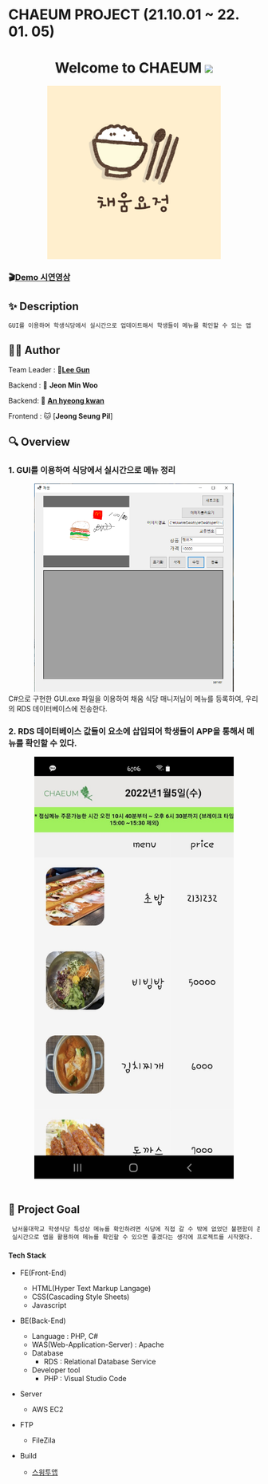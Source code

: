 # CHAEUM PROJECT (21.10.01 ~ 22. 01. 05)

<h1 align="center">Welcome to CHAEUM <img src="https://raw.githubusercontent.com/MartinHeinz/MartinHeinz/master/wave.gif" width="48px"></h1>
<p>
</p>

<center>
    <img src="./READMEFILE/03.png" alt="CHAEUM" style="zoom:34%;" align="center"/>
</center>

### :clapper:[Demo 시연영상](https://www.youtube.com/shorts/LesUheV14GM)



## ✨ Description

```sh
GUI를 이용하여 학생식당에서 실시간으로 업데이트해서 학생들이 메뉴를 확인할 수 있는 앱
```

## 🤼‍♂️ Author

Team Leader : 🐯[**Lee Gun**](https://github.com/quatch1247)

Backend : 🐶 **Jeon Min Woo**

Backend: 🐺 [**An hyeong kwan**](https://github.com/anhyeokwan)

Frontend : 🐱 [**Jeong Seung Pil**]

## :mag: Overview

### 1. GUI를 이용하여 식당에서 실시간으로 메뉴 정리

<center>
    <img src="./READMEFILE/01.png" alt="CHAEUM" width="400px"/>
</center>
C#으로 구현한 GUI.exe 파일을 이용하여 채움 식당 매니저님이 메뉴를 등록하여, 우리의 RDS 데이터베이스에 전송한다.

<br>

### 2. RDS 데이터베이스 값들이 <tr> 요소에 삽입되어 학생들이 APP을 통해서 메뉴를 확인할 수 있다.

<center>
    <img src="./READMEFILE/02.jpeg" alt="CHAEUM" width="400px"/>
</center>


<br>





## :pushpin: Project Goal

```sh
 남서울대학교 학생식당 특성상 메뉴를 확인하려면 식당에 직접 갈 수 밖에 없었던 불편함이 존재했다.
 실시간으로 앱을 활용하여 메뉴를 확인할 수 있으면 좋겠다는 생각에 프로젝트를 시작했다.
```


#### Tech Stack

+ FE(Front-End)

   - HTML(Hyper Text Markup Langage)
   - CSS(Cascading Style Sheets)
   - Javascript
   

+ BE(Back-End)

   - Language : PHP, C#
   - WAS(Web-Application-Server) : Apache
   - Database
     * RDS : Relational Database Service
   - Developer tool
     * PHP : Visual Studio Code

+ Server

   - AWS EC2

+ FTP

   - FileZila

+ Build

   - [스윙투앱](http://www.swing2app.co.kr/)







  

 


